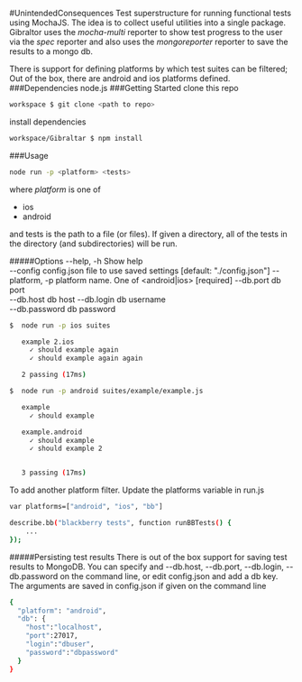 #UnintendedConsequences
Test superstructure for running functional tests using MochaJS. The idea is to collect useful utilities into a single package. 
Gibraltor uses the _mocha-multi_ reporter to show test progress to the user via the _spec_ reporter and also uses the _mongoreporter_ reporter to save the results to a mongo db. 

There is support for defining platforms by which test suites can be filtered; Out of the box, there are android and ios platforms defined.
###Dependencies
node.js
###Getting Started
clone this repo
```sh
workspace $ git clone <path to repo>
```
install dependencies
```sh
workspace/Gibraltar $ npm install
```
###Usage
```sh
node run -p <platform> <tests>
```
where
*platform* is one of
- ios
- android <default>

and tests is the path to a file (or files). If given a directory, all of the tests in the directory (and subdirectories) will be run.

#####Options
  --help, -h      Show help                                                     
  --config        config.json file to use saved settings
                                                      [default: "./config.json"]
  --platform, -p  platform name. One of <android|ios>         [required]
  --db.port       db port                                                       
  --db.host       db host 
  --db.login      db username                                                   
  --db.password   db password  

```sh
$  node run -p ios suites

   example 2.ios
     ✓ should example again 
     ✓ should example again again 

   2 passing (17ms)
```
```sh
$  node run -p android suites/example/example.js

   example
     ✓ should example 

   example.android
     ✓ should example 
     ✓ should example 2 


   3 passing (17ms)
```
To add another platform filter. Update the platforms variable in run.js
```sh
var platforms=["android", "ios", "bb"]
```
```sh
describe.bb("blackberry tests", function runBBTests() {
	...
});
```

#####Persisting test results
There is out of the box support for saving test results to MongoDB. You can specify and --db.host, --db.port, --db.login, --db.password on the command line, or edit config.json and add a db key. The arguments are saved in config.json if given on the command line
```sh
{
  "platform": "android",
  "db": {
    "host":"localhost",
    "port":27017,
    "login":"dbuser",
    "password":"dbpassword"
  }
}
```